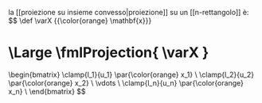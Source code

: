 la [[proiezione su insieme convesso|proiezione]] su un [[n-rettangolo]] è:
$$
\def \varX {{\color{orange} \mathbf{x}}}

\Large
\fmlProjection{ \varX }
=
\begin{bmatrix}
	\clamp{l_1}{u_1} \par{\color{orange} x_1} \\
	\clamp{l_2}{u_2} \par{\color{orange} x_2} \\
	\vdots \\
	\clamp{l_n}{u_n} \par{\color{orange}  x_n} \\
\end{bmatrix}
$$
